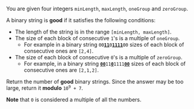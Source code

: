 You are given four integers `minLength`, `maxLength`, `oneGroup` and `zeroGroup`.

A binary string is **good** if it satisfies the following conditions:

- The length of the string is in the range `[minLength, maxLength]`.
- The size of each block of consecutive `1`'s is a multiple of `oneGroup`.
  + For example in a binary string <code>00<b><u>11</u></b>0<b><u>1111</u></b>00</code> sizes of each block of consecutive ones are <code>[2,4]</code>.
- The size of each block of consecutive `0`'s is a multiple of `zeroGroup`.
  + For example, in a binary string <code><b><u>00</u></b>11<b><u>0</u></b>1111<b><u>00</u></b></code> sizes of each block of consecutive ones are <code>[2,1,2]</code>.

Return the number of **good** binary strings. Since the answer may be too large, return it **modulo** <code>10<sup>9</sup> + 7</code>.

**Note** that `0` is considered a multiple of all the numbers.
